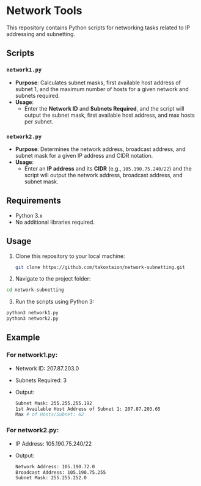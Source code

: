 # Network Tools

This repository contains Python scripts for networking tasks related to IP addressing and subnetting.

## Scripts

### `network1.py`
- **Purpose**: Calculates subnet masks, first available host address of subnet 1, and the maximum number of hosts for a given network and subnets required.
- **Usage**: 
  - Enter the **Network ID** and **Subnets Required**, and the script will output the subnet mask, first available host address, and max hosts per subnet.

### `network2.py`
- **Purpose**: Determines the network address, broadcast address, and subnet mask for a given IP address and CIDR notation.
- **Usage**: 
  - Enter an **IP address** and its **CIDR** (e.g., `105.190.75.240/22`) and the script will output the network address, broadcast address, and subnet mask.

## Requirements

- Python 3.x
- No additional libraries required.

## Usage

1. Clone this repository to your local machine:
   ```bash
   git clone https://github.com/takoxtaion/network-subnetting.git
   ```
   
2. Navigate to the project folder:

  ```bash
  cd network-subnetting
  ```

3. Run the scripts using Python 3:
  ```bash
  python3 network1.py
  python3 network2.py
  ```

## Example

### For network1.py:

- Network ID: 207.87.203.0
- Subnets Required: 3
- Output:

  ```bash
  Subnet Mask: 255.255.255.192
  1st Available Host Address of Subnet 1: 207.87.203.65
  Max # of Hosts/Subnet: 62
  ```

### For network2.py:

- IP Address: 105.190.75.240/22
- Output:

  ```bash
  Network Address: 105.190.72.0
  Broadcast Address: 105.190.75.255
  Subnet Mask: 255.255.252.0
  ```


